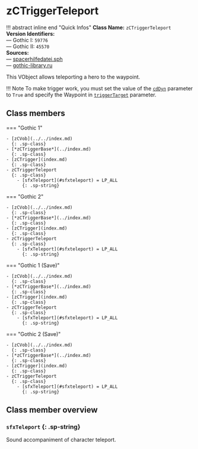 # zCTriggerTeleport

!!! abstract inline end "Quick Infos"
    **Class Name:** `zCTriggerTeleport`<br/>
    **Version Identifiers:**<br />
    — Gothic I: `59776`<br/>
    — Gothic II: `45570`<br/>
    **Sources:**<br/>
    — [spacerhilfedatei.sph](https://wiki.worldofgothic.de/doku.php?id=spacer:hilfedatei)<br/>
    — [gothic-library.ru](http://www.gothic-library.ru/publ/class_zctriggerteleport/1-1-0-535)

This VObject allows teleporting a hero to the waypoint.

!!! Note
    To make trigger work, you must set the value of the [`cdDyn`](../../index.md#cddyn) parameter to `True` and specify the Waypoint in [`triggerTarget`](../index.md#triggertarget) parameter.


## Class members

=== "Gothic 1"

    - [zCVob](../../index.md)
      {: .sp-class}
    - [*zCTriggerBase*](../index.md)
      {: .sp-class}
    - [zCTrigger](index.md)
      {: .sp-class}
    - zCTriggerTeleport
      {: .sp-class}
        - [sfxTeleport](#sfxteleport) = LP_ALL
          {: .sp-string}

=== "Gothic 2"

    - [zCVob](../../index.md)
      {: .sp-class}
    - [*zCTriggerBase*](../index.md)
      {: .sp-class}
    - [zCTrigger](index.md)
      {: .sp-class}
    - zCTriggerTeleport
      {: .sp-class}
        - [sfxTeleport](#sfxteleport) = LP_ALL
          {: .sp-string}

=== "Gothic 1 (Save)"

    - [zCVob](../../index.md)
      {: .sp-class}
    - [*zCTriggerBase*](../index.md)
      {: .sp-class}
    - [zCTrigger](index.md)
      {: .sp-class}
    - zCTriggerTeleport
      {: .sp-class}
        - [sfxTeleport](#sfxteleport) = LP_ALL
          {: .sp-string}

=== "Gothic 2 (Save)"

    - [zCVob](../../index.md)
      {: .sp-class}
    - [*zCTriggerBase*](../index.md)
      {: .sp-class}
    - [zCTrigger](index.md)
      {: .sp-class}
    - zCTriggerTeleport
      {: .sp-class}
        - [sfxTeleport](#sfxteleport) = LP_ALL
          {: .sp-string}


## Class member overview

### `sfxTeleport` {: .sp-string}

Sound accompaniment of character teleport.